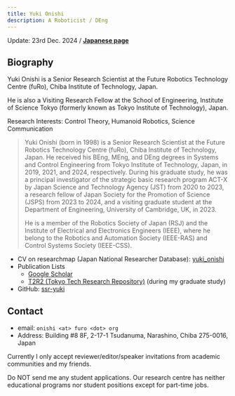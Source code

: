 ```yaml
---
title: Yuki Onishi
description: A Roboticist / DEng
---
```


Update: 23rd Dec. 2024 / **[Japanese page](./index_ja)**

## Biography

Yuki Onishi is a Senior Research Scientist at the Future Robotics Technology Centre (fuRo), Chiba Institute of Technology, Japan.

He is also a Visiting Research Fellow at the School of Engineering, Institute of Science Tokyo (formerly known as Tokyo Institute of Technology), Japan.

Research Interests: Control Theory, Humanoid Robotics, Science Communication

> Yuki Onishi (born in 1998) is a Senior Research Scientist at the Future Robotics Technology Centre (fuRo), Chiba Institute of Technology, Japan. He received his BEng, MEng, and DEng degrees in Systems and Control Engineering from Tokyo Institute of Technology, Japan, in 2019, 2021, and 2024, respectively. During his graduate study, he was a principal investigator of the strategic basic research program ACT-X by Japan Science and Technology Agency (JST) from 2020 to 2023, a research fellow of Japan Society for the Promotion of Science (JSPS) from 2023 to 2024, and a visiting graduate student at the Department of Engineering, University of Cambridge, UK, in 2023.
>
> He is a member of the Robotics Society of Japan (RSJ) and the Institute of Electrical and Electronics Engineers (IEEE), where he belong to the Robotics and Automation Society (IEEE-RAS) and Control Systems Society (IEEE-CSS).

- CV on researchmap (Japan National Researcher Database): [yuki_onishi](https://researchmap.jp/yuki_onishi/?lang=en)
- Publication Lists
  - [Google Scholar](https://scholar.google.com/citations?user=TgNORQkAAAAJ)
  - [T2R2 (Tokyo Tech Research Repository)](https://t2r2.star.titech.ac.jp/cgi-bin/researcherpublicationlist.cgi?lv=en&q_researcher_content_number=7ea460992f42e710d0a8afd31c578ddd&alldisp=1) (during my graduate study)
- GitHub: [ssr-yuki](https://github.com/ssr-yuki)

## Contact

- email: `onishi <at> furo <dot> org`
- Address: Building #8 8F, 2-17-1 Tsudanuma, Narashino, Chiba 275-0016, Japan

Currently I only accept reviewer/editor/speaker invitations from academic communities and my friends.

Do NOT send me any student applications.
Our research centre has neither educational programs nor student positions except for part-time jobs.
